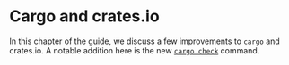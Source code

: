 # Cargo and crates.io

[check]: cargo-check-for-faster-checking.md

In this chapter of the guide, we discuss a few improvements to `cargo` and crates.io.
A notable addition here is the new [`cargo check`][check] command.
